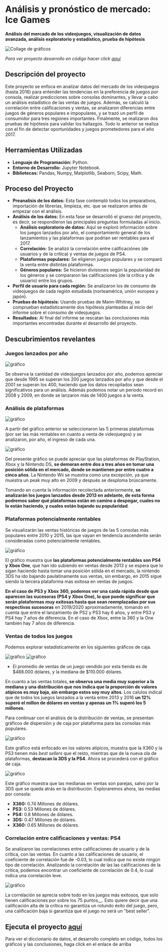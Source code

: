 # Análisis y pronóstico de mercado: Ice Games
__Análisis del mercado de los videojuegos, visualización de datos avanzada, análisis exploratorio y estadístico, prueba de hipótesis__

<image src="https://github.com/BastianLQ/Analisis-de-mercado-Videojuegos/blob/main/Images/banner.png" alt="Collage de gráficos">

_Para ver proyecto desarrollo en código hacer click [aquí](https://portfoliodabastianlopez.on.drv.tw/Portafolio/P6.html)_

## Descripción del proyecto
Este proyecto se enfoca en analizar datos del mercado de los videojuegos (hasta 2016) para entender las tendencias en la preferencia de juegos por consola, realizar predicciones sobre consolas dominantes, y llevar a cabo un análisis estadístico de las ventas de juegos. Además, se calculó la correlación entre calificaciones y ventas, se analizaron diferencias entre juegos de géneros populares e impopulares, y se trazó un perfil de consumidor para tres regiones importantes. Finalmente, se realizaron dos pruebas de hipótesis para validar los hallazgos. Todo lo anterior se realiza con el fin de detectar oportunidades y juegos prometedores para el año 2017.
  
## Herramientas Utilizadas
- __Lenguaje de Programación:__ Python.
- __Entorno de Desarrollo:__ Jupyter Notebook.
- __Bibliotecas:__ Pandas, Numpy, Matplotlib, Seaborn, Scipy, Math.
  
## Proceso del Proyecto
- __Preanalisis de los datos:__ Esta fase contempló todos los preparativos, importación de librerías, limpieza, etc. que se realizaron antes de empezar con el análisis.
- __Análisis de los datos:__ En esta fase se desarrolló el grueso del proyecto, es decir, se respondieron las principales preguntas formuladas al inicio.
  - __Análisis exploratorio de datos:__ Aquí se exploró información sobre los juegos lanzados por año, el comportamiento general de los lanzamientos y las plataformas que podrían ser rentables para el 2017.
  - __Correlación:__ Se analizó la correlación entre calificaciónes (de usuarios y de la crítica) y ventas de juegos de PS4.
  - __Plataformas populares:__ Se eligieron juegos populares y se comparó la venta entre distintas plataformas.
  - __Géneros populares:__ Se hicieron divisiones según la popularidad de los géneros y se compararon las calificaciones (de la crítica y de usuario) entre los grupos.
- __Perfil de usuario para cada región:__ Se analizaron los de consumo de videojuegos de cada región estudiada (norteamérica, unión europea y japón).
- __Pruebas de hipótesis:__ Usando pruebas de Mann-Whitney, se comprueban estadísticamente dos hipótesis planteadas al inicio del informe sobre el consumo de videojuegos.
- __Resultados:__ Al final del informe se rescatan las conclusiones más importantes encontradas durante el desarrollo del proyecto.
  
## Descubrimientos revelantes
### Juegos lanzados por año

<image src="https://github.com/BastianLQ/Analisis-de-mercado-Videojuegos/blob/main/Images/output_38_0.png" alt="gráfico">

Se observa la cantidad de videojuegos lanzados por año, podemos apreciar que desde 1995 se superan los 200 juegos lanzados por año y que desde el 2001 se superan los 400, haciendo que los datos recopilados sean significativos para un análisis. Además podemos notar un periodo record en 2008 y 2009, en donde se lanzaron más de 1400 juegos a la venta.

### Análisis de plataformas

<image src="https://github.com/BastianLQ/Analisis-de-mercado-Videojuegos/blob/main/Images/output_42_0.png" alt="gráfico">

A partir del gráfico anterior se seleccionaron las 5 primeras plataformas (por ser las más rentables en cuanto a venta de videojuegos) y se analizaron, por año, el ingreso de cada una.

<image src="https://github.com/BastianLQ/Analisis-de-mercado-Videojuegos/blob/main/Images/output_44_0.png" alt="gráfico">

Del presente gráfico se puede apreciar que las plataformas de PlayStation, Xbox y la Nintendo DS, __se demoran entre dos a tres años en tomar una posición sólida en el mercado, donde se mantienen por entre cuatro a cinco años__. La Nintendo Wii se muestra como una excepción, ya que muestra un peak muy alto en 2009 y después se desploma brúscamente.

Tomando en cuenta la información recolectada anteriormente, __se analizarán los juegos lanzados desde 2013 en adelante, de esta forma podremos saber qué plataformas están en camino a despegar, cuales no lo están haciendo, y cuales están bajando su popularidad__.

### Plataformas potencialmente rentables
Se visualizarán las ventas históricas de juegos de las 5 consolas más populares entre 2010 y 2015, las que vayan en tendencia ascendente serán consideradas como potencialmente rentables.

<image src="https://github.com/BastianLQ/Analisis-de-mercado-Videojuegos/blob/main/Images/output_52_0.png" alt="gráfico">

El gráfico muestra que __las plataformas potencialmente rentables son PS4 y Xbox One__, que han ido subiendo en ventas desde 2013 y se espera que lo sigan haciendo hasta tomar una posición sólida en el mercado, la nintendo 3DS ha ido bajando paulatinamente sus ventas, sin embargo, en 2015 sigue siendo la tercera plataforma mas exitosa en ventas de juegos. 

__En el caso de PS3 y Xbox 360, podemos ver una caída rápida desde que aparecen las sucesoras (PS4 y Xbox One), lo que puede significar que serán plataformas muy exitosas hasta que sean reemplazadas por sus respectivas sucesoras__ en 2019/2020 aproximadamente, tomando en cuenta que entre el lanzamiento de PS2 y PS3 hay 6 años, y entre PS3 y PS4 hay 7 años de diferencia. En el caso de Xbox, entre la 360 y la One también hay 7 años de diferencia.

### Ventas de todos los juegos
Podemos explorar estadísticamente en los siguientes gráficos de caja.

<image src="https://github.com/BastianLQ/Analisis-de-mercado-Videojuegos/blob/main/Images/output_58_0.png" alt="gráfico">

<image src="https://github.com/BastianLQ/Analisis-de-mercado-Videojuegos/blob/main/Images/output_58_1.png" alt="gráfico">

- El promedio de ventas de un juego vendido por esta tienda es de $488.000 dólares, y la mediana de $110.000 dólares.

En cuanto a las ventas totales, __se observa una media muy superior a la mediana y una distribución que nos indica que la proporción de valores atípicos es muy baja, sin embargo estos soy muy altos__. Los calulos indical que de todos los juegos lanzados a la venta entre 2013 y 2016 __un 12% superó el millon de dólares en ventas y apenas un 1% superó los 5 millones__.

Para continuar con el análisis de la distribución de ventas, se presentan gráficos de dispersión y de caja por plataforma para las consolas más populares.

<image src="https://github.com/BastianLQ/Analisis-de-mercado-Videojuegos/blob/main/Images/output_60_0.png" alt="gráfico">

Este gráfico está enfocado en los valores atípicos, muestra que la X360 y la PS3 tienen más _best sellers_ que el resto, mientras que de la nueva ola de plataformas, __destacan la 3DS y la PS4__. Ahora se procederá con el gráfico de caja.

<image src="https://github.com/BastianLQ/Analisis-de-mercado-Videojuegos/blob/main/Images/output_62_0.png" alt="gráfico">

Este gráfico muestra que las medianas en ventas son parejas, salvo por la 3DS que se queda atrás en la distribución. Exploraremos ahora, las medias por consola:

- __X360:__ 0.74 Millones de dólares.
- __PS3:__ 0.53 Millones de dólares.
- __PS4:__ 0.8 Millones de dólares.
- __3DS:__ 0.47 Millones de dólares.
- __X360:__ 0.65 Millones de dólares.

### Correlación entre calificaciones y ventas: PS4
Se analizaron las correlaciones entre calificaciones de usuario y de la crítica, con las ventas. En cuanto a las calificaciones de usuario, el coeficiente de correlación fue de -0.03, lo cual indica que no existe ningún tipo de correlación. Analizando la correlación de las las calificaciones de la crítica, podemos encontrar un coeficiente de correlación de 0.4, lo cual indica una correlación leve.

<image src="https://github.com/BastianLQ/Analisis-de-mercado-Videojuegos/blob/main/Images/output_74_1.png" alt="gráfico">

La correlación se aprecia sobre todo en los juegos más exitosos, que solo tienen calificaciones por sobre los 75 puntos__. Esto quiere decir que una calificación alta de la crítica no garantiza un rotundo éxito del juego, pero, una calificación baja si garantiza que el juego no será un "best seller".

## Ejecuta el proyecto [aquí](https://portfoliodabastianlopez.on.drv.tw/Portafolio/P6.html)
Para ver el diccionario de datos, el desarrollo completo en código, todos los gráficos y las conclusiones, haga click en el enlace de arriba
